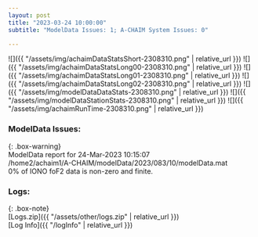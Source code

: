 ```yaml
---
layout: post
title: "2023-03-24 10:00:00"
subtitle: "ModelData Issues: 1; A-CHAIM System Issues: 0"

---
```


![]({{ "/assets/img/achaimDataStatsShort-2308310.png" | relative_url }})
![]({{ "/assets/img/achaimDataStatsLong00-2308310.png" | relative_url }})
![]({{ "/assets/img/achaimDataStatsLong01-2308310.png" | relative_url }})
![]({{ "/assets/img/achaimDataStatsLong02-2308310.png" | relative_url }})
![]({{ "/assets/img/modelDataDataStats-2308310.png" | relative_url }})
![]({{ "/assets/img/modelDataStationStats-2308310.png" | relative_url }})
![]({{ "/assets/img/achaimRunTime-2308310.png" | relative_url }})


### ModelData Issues:  
  
{: .box-warning}  
 ModelData report for 24-Mar-2023 10:15:07   
 /home2/achaim1/A-CHAIM/modelData/2023/083/10/modelData.mat   
 0% of IONO foF2 data is non-zero and finite.   
  


### Logs:  
  
{: .box-note}  
[Logs.zip]({{ "/assets/other/logs.zip" | relative_url }})  
[Log Info]({{ "/logInfo" | relative_url }})  
